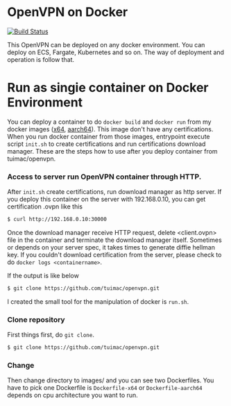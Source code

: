 # OpenVPN on Docker
[dockerhub-x64]: <https://hub.docker.com/r/tuimac/openvpn>
[dockerhub-aarch64]: <https://hub.docker.com/r/tuimac/openvpn-aarch64>
[![Build Status](https://travis-ci.com/tuimac/openvpn.svg?branch=master)](https://travis-ci.com/tuimac/openvpn)

This OpenVPN can be deployed on any docker environment. You can deploy on ECS, Fargate, Kubernetes and so on.
The way of deployment and operation is follow that.

# Run as singie container on Docker Environment
You can deploy a container to do `docker build` and `docker run` from my docker images ([x64][dockerhub-x64], [aarch64][dockerhub-aarch64]).
This image don't have any certifications. When you run docker container from those images, entrypoint execute script `init.sh` to create certifications and run certifications download manager.
These are the steps how to use after you deploy container from tuimac/openvpn.

### Access to server run OpenVPN container through HTTP.
After `init.sh` create certifications, run download manager as http server. If you deploy this container on the server with 192.168.0.10, you can get certification <clinetname>.ovpn like this
```sh
$ curl http://192.168.0.10:30000
```
Once the download manager receive HTTP request, delete <client.ovpn> file in the container and terminate the download manager itself. Sometimes or depends on your server spec, it takes times to generate diffie hellman key. If you couldn't download certification from the server, please check to do `docker logs <containername>`. 

If the output is like below
```sh
$ git clone https://github.com/tuimac/openvpn.git
```

I created the small tool for the manipulation of docker is `run.sh`. 
### Clone repository
First things first, do `git clone`.
```sh
$ git clone https://github.com/tuimac/openvpn.git
```
### Change 
Then change directory to images/ and you can see two Dockerfiles. 
You have to pick one Dockerfile is `Dockerfile-x64` or `Dockerfile-aarch64` depends on cpu architecture you want to run.
